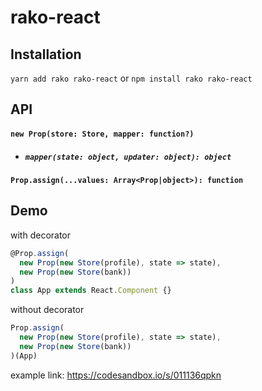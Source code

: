 # rako-react

## Installation

`yarn add rako rako-react` or `npm install rako rako-react`


## API

#### `new Prop(store: Store, mapper: function?)`
- ##### `mapper(state: object, updater: object): object`

#### `Prop.assign(...values: Array<Prop|object>): function`

## Demo

with decorator
````js
@Prop.assign(
  new Prop(new Store(profile), state => state),
  new Prop(new Store(bank))
)
class App extends React.Component {} 
````
without decorator
````js
Prop.assign(
  new Prop(new Store(profile), state => state),
  new Prop(new Store(bank))
)(App)
````

example link: https://codesandbox.io/s/011136qpkn